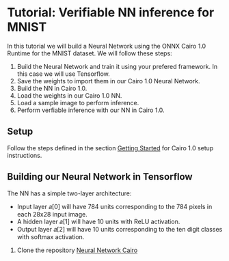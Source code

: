 # Tutorial: Verifiable NN inference for MNIST

In this tutorial we will build a Neural Network using the ONNX Cairo 1.0 Runtime for the MNIST dataset. We will follow these steps:

1. Build the Neural Network and train it using your prefered framework. In this case we will use Tensorflow. 
2. Save the weights to import them in our Cairo 1.0 Neural Network.
3. Build the NN in Cairo 1.0.
4. Load the weights in our Cairo 1.0 NN.
5. Load a sample image to perform inference.
6. Perform verfiable inference with our NN in Cairo 1.0.

## Setup

Follow the steps defined in the section [Getting Started](../onnx_cairo_runtime/GETTING_STARTED.md) for Cairo 1.0 setup instructions.

## Building our Neural Network in Tensorflow

The NN has a simple two-layer architecture: 
  - Input layer 𝑎[0] will have 784 units corresponding to the 784 pixels in each 28x28 input image. 
  - A hidden layer 𝑎[1] will have 10 units with ReLU activation.
  - Output layer 𝑎[2] will have 10 units corresponding to the ten digit classes with softmax activation.

1. Clone the repository [Neural Network Cairo](https://github.com/franalgaba/neural-network-cairo)
